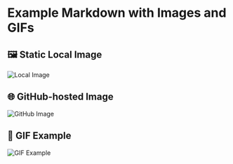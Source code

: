 # Example Markdown with Images and GIFs

## 🖼️ Static Local Image
![Local Image](./static/img/logo.png)

## 🌐 GitHub-hosted Image
![GitHub Image](https://raw.githubusercontent.com/your-repo/main/path-to-image.png)

## 🎥 GIF Example
![GIF Example](https://media.giphy.com/media/26AHONQ79FdWZhAI0/giphy.gif)
